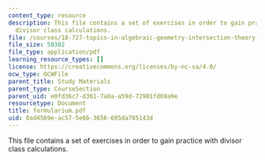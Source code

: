 ```yaml
---
content_type: resource
description: This file contains a set of exercises in order to gain practice with
  divisor class calculations.
file: /courses/18-727-topics-in-algebraic-geometry-intersection-theory-on-moduli-spaces-spring-2006/0ad4569eac575e6b3656695da785143d_formularium.pdf
file_size: 50302
file_type: application/pdf
learning_resource_types: []
license: https://creativecommons.org/licenses/by-nc-sa/4.0/
ocw_type: OCWFile
parent_title: Study Materials
parent_type: CourseSection
parent_uid: e0fd36c7-d361-7a8a-a59d-72901fd69a9e
resourcetype: Document
title: formularium.pdf
uid: 0ad4569e-ac57-5e6b-3656-695da785143d
---
```

This file contains a set of exercises in order to gain practice with divisor class calculations.